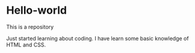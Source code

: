 # Hello-world
This is a repository

Just started learning about coding. I have learn some basic knowledge of HTML and CSS.
